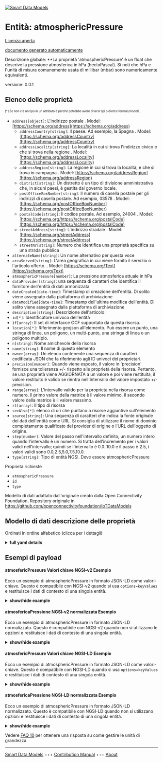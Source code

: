 <!-- 10-Header -->  
[![Smart Data Models](https://smartdatamodels.org/wp-content/uploads/2022/01/SmartDataModels_logo.png "Logo")](https://smartdatamodels.org)  
Entità: atmosphericPressure  
===========================<!-- /10-Header -->  
<!-- 15-License -->  
[Licenza aperta](https://github.com/smart-data-models//dataModel.OCF/blob/master/atmosphericPressure/LICENSE.md)  
[documento generato automaticamente](https://docs.google.com/presentation/d/e/2PACX-1vTs-Ng5dIAwkg91oTTUdt8ua7woBXhPnwavZ0FxgR8BsAI_Ek3C5q97Nd94HS8KhP-r_quD4H0fgyt3/pub?start=false&loop=false&delayms=3000#slide=id.gb715ace035_0_60)  
<!-- /15-License -->  
<!-- 20-Description -->  
Descrizione globale: **La proprietà 'atmosphericPressure' è un float che descrive la pressione atmosferica in hPa (hectoPascal). Si noti che hPa e l'unità di misura comunemente usata di millibar (mbar) sono numericamente equivalenti.  
versione: 0.0.1  
<!-- /20-Description -->  
<!-- 30-PropertiesList -->  

## Elenco delle proprietà  

<sup><sub>[*] Se non c'è un tipo in un attributo è perché potrebbe avere diversi tipi o diversi formati/modelli</sub></sup>.  
- `address[object]`: L'indirizzo postale  . Model: [https://schema.org/address](https://schema.org/address)	- `addressCountry[string]`: Il paese. Ad esempio, la Spagna  . Model: [https://schema.org/addressCountry](https://schema.org/addressCountry)  
	- `addressLocality[string]`: La località in cui si trova l'indirizzo civico e che si trova nella regione  . Model: [https://schema.org/addressLocality](https://schema.org/addressLocality)  
	- `addressRegion[string]`: La regione in cui si trova la località, e che si trova in campagna  . Model: [https://schema.org/addressRegion](https://schema.org/addressRegion)  
	- `district[string]`: Un distretto è un tipo di divisione amministrativa che, in alcuni paesi, è gestita dal governo locale.    
	- `postOfficeBoxNumber[string]`: Il numero di casella postale per gli indirizzi di casella postale. Ad esempio, 03578  . Model: [https://schema.org/postOfficeBoxNumber](https://schema.org/postOfficeBoxNumber)  
	- `postalCode[string]`: Il codice postale. Ad esempio, 24004  . Model: [https://schema.org/https://schema.org/postalCode](https://schema.org/https://schema.org/postalCode)  
	- `streetAddress[string]`: L'indirizzo stradale  . Model: [https://schema.org/streetAddress](https://schema.org/streetAddress)  
	- `streetNr[string]`: Numero che identifica una proprietà specifica su una strada pubblica    
- `alternateName[string]`: Un nome alternativo per questa voce  - `areaServed[string]`: L'area geografica in cui viene fornito il servizio o l'articolo offerto.  . Model: [https://schema.org/Text](https://schema.org/Text)- `atmosphericPressure[number]`: La pressione atmosferica attuale in hPa  - `dataProvider[string]`: una sequenza di caratteri che identifica il fornitore dell'entità di dati armonizzata  - `dateCreated[date-time]`: Timestamp di creazione dell'entità. Di solito viene assegnato dalla piattaforma di archiviazione  - `dateModified[date-time]`: Timestamp dell'ultima modifica dell'entità. Di solito viene assegnato dalla piattaforma di archiviazione  - `description[string]`: Descrizione dell'articolo  - `id[*]`: Identificatore univoco dell'entità  - `if[array]`: Il set di interfacce OCF supportato da questa risorsa.  - `location[*]`: Riferimento geojson all'elemento. Può essere un punto, una stringa di linea, un poligono, un multi-punto, una stringa di linea o un poligono multiplo.  - `n[string]`: Nome amichevole della risorsa  - `name[string]`: Il nome di questo elemento  - `owner[array]`: Un elenco contenente una sequenza di caratteri codificata JSON che fa riferimento agli ID univoci dei proprietari.  - `precision[number]`: Quando viene esposto, il valore in 'precision' fornisce una tolleranza +/- rispetto alle proprietà della risorsa. Pertanto, se una proprietà viene AGGIORNATA a un valore e poi viene restituita, il valore restituito è valido se rientra nell'intervallo del valore impostato +/- precision.  - `range[array]`: L'intervallo valido per la proprietà nella risorsa come numero. Il primo valore della matrice è il valore minimo, il secondo valore della matrice è il valore massimo.  - `rt[array]`: Il tipo di risorsa  - `seeAlso[*]`: elenco di uri che puntano a risorse aggiuntive sull'elemento  - `source[string]`: Una sequenza di caratteri che indica la fonte originale dei dati dell'entità come URL. Si consiglia di utilizzare il nome di dominio completamente qualificato del provider di origine o l'URL dell'oggetto di origine.  - `step[number]`: Valore del passo nell'intervallo definito, un numero intero quando l'intervallo è un numero.  Si tratta dell'incremento per i valori validi nell'intervallo; quindi se l'intervallo è 0.0..10.0 e il passo è 2.5, i valori validi sono 0.0,2.5,5.0,7.5,10.0.  - `type[string]`: Tipo di entità NGSI. Deve essere atmosphericPressure  <!-- /30-PropertiesList -->  
<!-- 35-RequiredProperties -->  
Proprietà richieste  
- `atmosphericPressure`  - `id`  - `type`  <!-- /35-RequiredProperties -->  
<!-- 40-RequiredProperties -->  
Modello di dati adattato dall'originale creato dalla Open Connectivity Foundation. Repository originale in https://github.com/openconnectivityfoundation/IoTDataModels  
<!-- /40-RequiredProperties -->  
<!-- 50-DataModelHeader -->  
## Modello di dati descrizione delle proprietà  
Ordinati in ordine alfabetico (clicca per i dettagli)  
<!-- /50-DataModelHeader -->  
<!-- 60-ModelYaml -->  
<details><summary><strong>full yaml details</strong></summary>    
```yaml  
atmosphericPressure:    
  description: This Resource provides a measurement of Mean Sea Level Pressure experienced at the measuring point expressed in millibars.The Property 'atmosphericPressure' is a float which describes the atmospheric pressure in hPa (hectoPascals).Note that hPa and the also commonly used unit of millibars (mbar) are numerically equivalent.    
  properties:    
    address:    
      description: The mailing address    
      properties:    
        addressCountry:    
          description: 'The country. For example, Spain'    
          type: string    
          x-ngsi:    
            model: https://schema.org/addressCountry    
            type: Property    
        addressLocality:    
          description: 'The locality in which the street address is, and which is in the region'    
          type: string    
          x-ngsi:    
            model: https://schema.org/addressLocality    
            type: Property    
        addressRegion:    
          description: 'The region in which the locality is, and which is in the country'    
          type: string    
          x-ngsi:    
            model: https://schema.org/addressRegion    
            type: Property    
        district:    
          description: 'A district is a type of administrative division that, in some countries, is managed by the local government'    
          type: string    
          x-ngsi:    
            type: Property    
        postOfficeBoxNumber:    
          description: 'The post office box number for PO box addresses. For example, 03578'    
          type: string    
          x-ngsi:    
            model: https://schema.org/postOfficeBoxNumber    
            type: Property    
        postalCode:    
          description: 'The postal code. For example, 24004'    
          type: string    
          x-ngsi:    
            model: https://schema.org/https://schema.org/postalCode    
            type: Property    
        streetAddress:    
          description: The street address    
          type: string    
          x-ngsi:    
            model: https://schema.org/streetAddress    
            type: Property    
        streetNr:    
          description: Number identifying a specific property on a public street    
          type: string    
          x-ngsi:    
            type: Property    
      type: object    
      x-ngsi:    
        model: https://schema.org/address    
        type: Property    
    alternateName:    
      description: An alternative name for this item    
      type: string    
      x-ngsi:    
        type: Property    
    areaServed:    
      description: The geographic area where a service or offered item is provided    
      type: string    
      x-ngsi:    
        model: https://schema.org/Text    
        type: Property    
    atmosphericPressure:    
      description: The current atmospheric pressure in hPa    
      readOnly: true    
      type: number    
      x-ngsi:    
        type: Property    
    dataProvider:    
      description: A sequence of characters identifying the provider of the harmonised data entity    
      type: string    
      x-ngsi:    
        type: Property    
    dateCreated:    
      description: Entity creation timestamp. This will usually be allocated by the storage platform    
      format: date-time    
      type: string    
      x-ngsi:    
        type: Property    
    dateModified:    
      description: Timestamp of the last modification of the entity. This will usually be allocated by the storage platform    
      format: date-time    
      type: string    
      x-ngsi:    
        type: Property    
    description:    
      description: A description of this item    
      type: string    
      x-ngsi:    
        type: Property    
    id:    
      anyOf:    
        - description: Identifier format of any NGSI entity    
          maxLength: 256    
          minLength: 1    
          pattern: ^[\w\-\.\{\}\$\+\*\[\]`|~^@!,:\\]+$    
          type: string    
          x-ngsi:    
            type: Property    
        - description: Identifier format of any NGSI entity    
          format: uri    
          type: string    
          x-ngsi:    
            type: Property    
      description: Unique identifier of the entity    
      x-ngsi:    
        type: Property    
    if:    
      description: The OCF Interface set supported by this Resource    
      items:    
        enum:    
          - oic.if.s    
          - oic.if.baseline    
        type: string    
      minItems: 2    
      readOnly: true    
      type: array    
      uniqueItems: true    
      x-ngsi:    
        type: Property    
    location:    
      description: 'Geojson reference to the item. It can be Point, LineString, Polygon, MultiPoint, MultiLineString or MultiPolygon'    
      oneOf:    
        - description: Geojson reference to the item. Point    
          properties:    
            bbox:    
              items:    
                type: number    
              minItems: 4    
              type: array    
            coordinates:    
              items:    
                type: number    
              minItems: 2    
              type: array    
            type:    
              enum:    
                - Point    
              type: string    
          required:    
            - type    
            - coordinates    
          title: GeoJSON Point    
          type: object    
          x-ngsi:    
            type: GeoProperty    
        - description: Geojson reference to the item. LineString    
          properties:    
            bbox:    
              items:    
                type: number    
              minItems: 4    
              type: array    
            coordinates:    
              items:    
                items:    
                  type: number    
                minItems: 2    
                type: array    
              minItems: 2    
              type: array    
            type:    
              enum:    
                - LineString    
              type: string    
          required:    
            - type    
            - coordinates    
          title: GeoJSON LineString    
          type: object    
          x-ngsi:    
            type: GeoProperty    
        - description: Geojson reference to the item. Polygon    
          properties:    
            bbox:    
              items:    
                type: number    
              minItems: 4    
              type: array    
            coordinates:    
              items:    
                items:    
                  items:    
                    type: number    
                  minItems: 2    
                  type: array    
                minItems: 4    
                type: array    
              type: array    
            type:    
              enum:    
                - Polygon    
              type: string    
          required:    
            - type    
            - coordinates    
          title: GeoJSON Polygon    
          type: object    
          x-ngsi:    
            type: GeoProperty    
        - description: Geojson reference to the item. MultiPoint    
          properties:    
            bbox:    
              items:    
                type: number    
              minItems: 4    
              type: array    
            coordinates:    
              items:    
                items:    
                  type: number    
                minItems: 2    
                type: array    
              type: array    
            type:    
              enum:    
                - MultiPoint    
              type: string    
          required:    
            - type    
            - coordinates    
          title: GeoJSON MultiPoint    
          type: object    
          x-ngsi:    
            type: GeoProperty    
        - description: Geojson reference to the item. MultiLineString    
          properties:    
            bbox:    
              items:    
                type: number    
              minItems: 4    
              type: array    
            coordinates:    
              items:    
                items:    
                  items:    
                    type: number    
                  minItems: 2    
                  type: array    
                minItems: 2    
                type: array    
              type: array    
            type:    
              enum:    
                - MultiLineString    
              type: string    
          required:    
            - type    
            - coordinates    
          title: GeoJSON MultiLineString    
          type: object    
          x-ngsi:    
            type: GeoProperty    
        - description: Geojson reference to the item. MultiLineString    
          properties:    
            bbox:    
              items:    
                type: number    
              minItems: 4    
              type: array    
            coordinates:    
              items:    
                items:    
                  items:    
                    items:    
                      type: number    
                    minItems: 2    
                    type: array    
                  minItems: 4    
                  type: array    
                type: array    
              type: array    
            type:    
              enum:    
                - MultiPolygon    
              type: string    
          required:    
            - type    
            - coordinates    
          title: GeoJSON MultiPolygon    
          type: object    
          x-ngsi:    
            type: GeoProperty    
      x-ngsi:    
        type: GeoProperty    
    n:    
      description: Friendly name of the Resource    
      maxLength: 64    
      readOnly: true    
      type: string    
      x-ngsi:    
        type: Property    
    name:    
      description: The name of this item    
      type: string    
      x-ngsi:    
        type: Property    
    owner:    
      description: A List containing a JSON encoded sequence of characters referencing the unique Ids of the owner(s)    
      items:    
        anyOf:    
          - description: Identifier format of any NGSI entity    
            maxLength: 256    
            minLength: 1    
            pattern: ^[\w\-\.\{\}\$\+\*\[\]`|~^@!,:\\]+$    
            type: string    
            x-ngsi:    
              type: Property    
          - description: Identifier format of any NGSI entity    
            format: uri    
            type: string    
            x-ngsi:    
              type: Property    
        description: Unique identifier of the entity    
        x-ngsi:    
          type: Property    
      type: array    
      x-ngsi:    
        type: Property    
    precision:    
      description: 'When exposed the value in ''precision'' provides a +/- tolerance against the Properties in the Resource. Thus if a Property is UPDATED to a value and that Property then RETRIEVED, the RETRIEVED value is valid if in the range of the set value +/- precision'    
      readOnly: true    
      type: number    
      x-ngsi:    
        type: Property    
    range:    
      description: 'The valid range for the Property in the Resource as a number. The first value in the array is the minimum value, the second value in the array is the maximum value'    
      items:    
        type: number    
      maxItems: 2    
      minItems: 2    
      readOnly: true    
      type: array    
      x-ngsi:    
        type: Property    
    rt:    
      description: The Resource Type    
      items:    
        enum:    
          - oic.r.sensor.atmosphericpressure    
        maxLength: 64    
        type: string    
      minItems: 1    
      readOnly: true    
      type: array    
      uniqueItems: true    
      x-ngsi:    
        type: Property    
    seeAlso:    
      description: list of uri pointing to additional resources about the item    
      oneOf:    
        - items:    
            format: uri    
            type: string    
          minItems: 1    
          type: array    
        - format: uri    
          type: string    
      x-ngsi:    
        type: Property    
    source:    
      description: 'A sequence of characters giving the original source of the entity data as a URL. Recommended to be the fully qualified domain name of the source provider, or the URL to the source object'    
      type: string    
      x-ngsi:    
        type: Property    
    step:    
      description: 'Step value across the defined range an integer when the range is a number.  This is the increment for valid values across the range; so if range is 0.0..10.0 and step is 2.5 then valid values are 0.0,2.5,5.0,7.5,10.0'    
      readOnly: true    
      type: number    
      x-ngsi:    
        type: Property    
    type:    
      description: NGSI entity type. It has to be atmosphericPressure    
      enum:    
        - atmosphericPressure    
      type: string    
      x-ngsi:    
        type: Property    
  required:    
    - atmosphericPressure    
    - id    
    - type    
  type: object    
  x-derived-from: https://raw.githubusercontent.com/openconnectivityfoundation/IoTDataModels/master/AtmosphericPressureResURI.swagger.json    
  x-disclaimer: 'Redistribution and use in source and binary forms, with or without modification, are permitted  provided that the license conditions are met. Copyleft (c) 2022 Contributors to Smart Data Models Program'    
  x-license-url: https://github.com/smart-data-models/dataModel.OCF/blob/master/atmosphericPressure/LICENSE.md    
  x-model-schema: https://smart-data-models.github.io/dataModel.OCF/atmosphericPressure/schema.json    
  x-model-tags: OCF    
  x-version: 0.0.1    
```  
</details>    
<!-- /60-ModelYaml -->  
<!-- 70-MiddleNotes -->  
<!-- /70-MiddleNotes -->  
<!-- 80-Examples -->  
## Esempi di payload  
#### atmosfericPressure Valori chiave NGSI-v2 Esempio  
Ecco un esempio di atmosphericPressure in formato JSON-LD come valori-chiave. Questo è compatibile con NGSI-v2 quando si usa `options=keyValues` e restituisce i dati di contesto di una singola entità.  
<details><summary><strong>show/hide example</strong></summary>    
```json  
{  
    "id": "urn:ngsi-ld:atmosphericPressure:id:HZZV:82467762",  
    "dateCreated": "1997-08-06T08:52:44Z",  
    "dateModified": "1996-11-11T23:42:34Z",  
    "source": "Strategy some state thus most pretty. Dog crime bag wrong during. Action feeling see they mission science success position.",  
    "name": "West sell meet artist window within bring protect. Such team contain. Fill support suddenly who.",  
    "alternateName": "Artist wind realize. Matter ahead close general. Through likely some continue lead.",  
    "description": "Wall she enough step theory. Good arriv",  
    "dataProvider": "Through join discussion near admit must other. Attack yard on figure either. Of begin international some.",  
    "owner": [  
        "urn:ngsi-ld:atmosphericPressure:items:AKQX:40798143",  
        "urn:ngsi-ld:atmosphericPressure:items:IICX:50031645"  
    ],  
    "seeAlso": [  
        "urn:ngsi-ld:atmosphericPressure:items:AERV:66370194"  
    ],  
    "location": {  
        "type": "Point",  
        "coordinates": [  
            -85.9629705,  
            -58.365214  
        ]  
    },  
    "address": {  
        "streetAddress": "Along chair evidence early. Effect marriage ch",  
        "addressLocality": "Sam",  
        "addressRegion": "Thank sit agree manager PM customer. Evidence exist thus office individual one collection base.",  
        "addressCountry": "Fact mention hundred property choose involve small. Term throw then whether home compare. Store assume art long fast table. Yet help pretty campaign.",  
        "postalCode": "Agree exactly far coach. Teacher include really positive long game pla",  
        "postOfficeBoxNumber": "Former lose part model reflect apply final all. Task yes rise teach reason history hard.",  
        "streetNr": "In could mean well. Democratic media place far let ",  
        "district": "Federal name for baby senior. Perform authority black financial allow care direction "  
    },  
    "areaServed": "Throw whose will whose never stop development agreement.",  
    "rt": [  
        "oic.r.sensor.atmosphericpressure"  
    ],  
    "atmosphericPressure": 706.0,  
    "n": "Care avoid inside account protect spend couple. Read",  
    "precision": 370.9,  
    "range": [  
        767.4,  
        71.3  
    ],  
    "step": 371.2,  
    "if": [  
        "oic.if.baseline",  
        "oic.if.s"  
    ],  
    "type": "atmosphericPressure"  
}  
```  
</details>  
#### atmosfericaPressione NGSI-v2 normalizzata Esempio  
Ecco un esempio di atmosphericPressure in formato JSON-LD normalizzato. Questo è compatibile con NGSI-v2 quando non si utilizzano le opzioni e restituisce i dati di contesto di una singola entità.  
<details><summary><strong>show/hide example</strong></summary>    
```json  
{  
    "id": "urn:ngsi-ld:atmosphericPressure:id:HZZV:82467762",  
    "dateCreated": {  
        "type": "DateTime",  
        "value": "1997-08-06T08:52:44Z"  
    },  
    "dateModified": {  
        "type": "DateTime",  
        "value": "1996-11-11T23:42:34Z"  
    },  
    "source": {  
        "type": "Text",  
        "value": "Strategy some state thus most pretty. Dog crime bag wrong during. Action feeling see they mission science success position."  
    },  
    "name": {  
        "type": "Text",  
        "value": "West sell meet artist window within bring protect. Such team contain. Fill support suddenly who."  
    },  
    "alternateName": {  
        "type": "Text",  
        "value": "Artist wind realize. Matter ahead close general. Through likely some continue lead."  
    },  
    "description": {  
        "type": "Text",  
        "value": "Wall she enough step theory. Good arriv"  
    },  
    "dataProvider": {  
        "type": "Text",  
        "value": "Through join discussion near admit must other. Attack yard on figure either. Of begin international some."  
    },  
    "owner": {  
        "type": "StructuredValue",  
        "value": [  
            "urn:ngsi-ld:atmosphericPressure:items:AKQX:40798143",  
            "urn:ngsi-ld:atmosphericPressure:items:IICX:50031645"  
        ]  
    },  
    "seeAlso": {  
        "type": "StructuredValue",  
        "value": [  
            "urn:ngsi-ld:atmosphericPressure:items:AERV:66370194"  
        ]  
    },  
    "location": {  
        "type": "geo:json",  
        "value": {  
            "type": "Point",  
            "coordinates": [  
                -85.9629705,  
                -58.365214  
            ]  
        }  
    },  
    "address": {  
        "type": "StructuredValue",  
        "value": {  
            "streetAddress": "Along chair evidence early. Effect marriage ch",  
            "addressLocality": "Sam",  
            "addressRegion": "Thank sit agree manager PM customer. Evidence exist thus office individual one collection base.",  
            "addressCountry": "Fact mention hundred property choose involve small. Term throw then whether home compare. Store assume art long fast table. Yet help pretty campaign.",  
            "postalCode": "Agree exactly far coach. Teacher include really positive long game pla",  
            "postOfficeBoxNumber": "Former lose part model reflect apply final all. Task yes rise teach reason history hard.",  
            "streetNr": "In could mean well. Democratic media place far let ",  
            "district": "Federal name for baby senior. Perform authority black financial allow care direction "  
        }  
    },  
    "areaServed": {  
        "type": "Text",  
        "value": "Throw whose will whose never stop development agreement."  
    },  
    "rt": {  
        "type": "StructuredValue",  
        "value": [  
            "oic.r.sensor.atmosphericpressure"  
        ]  
    },  
    "atmosphericPressure": {  
        "type": "Number",  
        "value": 706.0  
    },  
    "n": {  
        "type": "Text",  
        "value": "Care avoid inside account protect spend couple. Read"  
    },  
    "precision": {  
        "type": "Number",  
        "value": 370.9  
    },  
    "range": {  
        "type": "StructuredValue",  
        "value": [  
            767.4,  
            71.3  
        ]  
    },  
    "step": {  
        "type": "Number",  
        "value": 371.2  
    },  
    "if": {  
        "type": "StructuredValue",  
        "value": [  
            "oic.if.baseline",  
            "oic.if.s"  
        ]  
    },  
    "type": "atmosphericPressure"  
}  
```  
</details>  
#### atmosfericPressure Valori chiave NGSI-LD Esempio  
Ecco un esempio di atmosphericPressure in formato JSON-LD come valori-chiave. Questo è compatibile con NGSI-LD quando si usa `options=keyValues` e restituisce i dati di contesto di una singola entità.  
<details><summary><strong>show/hide example</strong></summary>    
```json  
{  
    "id": "urn:ngsi-ld:atmosphericPressure:id:HZZV:82467762",  
    "dateCreated": "1997-08-06T08:52:44Z",  
    "dateModified": "1996-11-11T23:42:34Z",  
    "source": "Strategy some state thus most pretty. Dog crime bag wrong during. Action feeling see they mission science success position.",  
    "name": "West sell meet artist window within bring protect. Such team contain. Fill support suddenly who.",  
    "alternateName": "Artist wind realize. Matter ahead close general. Through likely some continue lead.",  
    "description": "Wall she enough step theory. Good arriv",  
    "dataProvider": "Through join discussion near admit must other. Attack yard on figure either. Of begin international some.",  
    "owner": [  
        "urn:ngsi-ld:atmosphericPressure:items:AKQX:40798143",  
        "urn:ngsi-ld:atmosphericPressure:items:IICX:50031645"  
    ],  
    "seeAlso": [  
        "urn:ngsi-ld:atmosphericPressure:items:AERV:66370194"  
    ],  
    "location": {  
        "type": "Point",  
        "coordinates": [  
            -85.9629705,  
            -58.365214  
        ]  
    },  
    "address": {  
        "streetAddress": "Along chair evidence early. Effect marriage ch",  
        "addressLocality": "Sam",  
        "addressRegion": "Thank sit agree manager PM customer. Evidence exist thus office individual one collection base.",  
        "addressCountry": "Fact mention hundred property choose involve small. Term throw then whether home compare. Store assume art long fast table. Yet help pretty campaign.",  
        "postalCode": "Agree exactly far coach. Teacher include really positive long game pla",  
        "postOfficeBoxNumber": "Former lose part model reflect apply final all. Task yes rise teach reason history hard.",  
        "streetNr": "In could mean well. Democratic media place far let ",  
        "district": "Federal name for baby senior. Perform authority black financial allow care direction "  
    },  
    "areaServed": "Throw whose will whose never stop development agreement.",  
    "rt": [  
        "oic.r.sensor.atmosphericpressure"  
    ],  
    "atmosphericPressure": 706.0,  
    "n": "Care avoid inside account protect spend couple. Read",  
    "precision": 370.9,  
    "range": [  
        767.4,  
        71.3  
    ],  
    "step": 371.2,  
    "if": [  
        "oic.if.baseline",  
        "oic.if.s"  
    ],  
    "type": "atmosphericPressure",  
    "@context": [  
        "https://smartdatamodels.org/context.jsonld"  
    ]  
}  
```  
</details>  
#### atmosfericaPressione NGSI-LD normalizzata Esempio  
Ecco un esempio di atmosphericPressure in formato JSON-LD normalizzato. Questo è compatibile con NGSI-LD quando non si utilizzano opzioni e restituisce i dati di contesto di una singola entità.  
<details><summary><strong>show/hide example</strong></summary>    
```json  
{  
    "id": "urn:ngsi-ld:atmosphericPressure:id:HZZV:82467762",  
    "dateCreated": {  
        "type": "Property",  
        "value": {  
            "@type": "DateTime",  
            "@value": "1997-08-06T08:52:44Z"  
        }  
    },  
    "dateModified": {  
        "type": "Property",  
        "value": {  
            "@type": "DateTime",  
            "@value": "1996-11-11T23:42:34Z"  
        }  
    },  
    "source": {  
        "type": "Property",  
        "value": "Strategy some state thus most pretty. Dog crime bag wrong during. Action feeling see they mission science success position."  
    },  
    "name": {  
        "type": "Property",  
        "value": "West sell meet artist window within bring protect. Such team contain. Fill support suddenly who."  
    },  
    "alternateName": {  
        "type": "Property",  
        "value": "Artist wind realize. Matter ahead close general. Through likely some continue lead."  
    },  
    "description": {  
        "type": "Property",  
        "value": "Wall she enough step theory. Good arriv"  
    },  
    "dataProvider": {  
        "type": "Property",  
        "value": "Through join discussion near admit must other. Attack yard on figure either. Of begin international some."  
    },  
    "owner": {  
        "type": "Property",  
        "value": [  
            "urn:ngsi-ld:atmosphericPressure:items:AKQX:40798143",  
            "urn:ngsi-ld:atmosphericPressure:items:IICX:50031645"  
        ]  
    },  
    "seeAlso": {  
        "type": "Property",  
        "value": [  
            "urn:ngsi-ld:atmosphericPressure:items:AERV:66370194"  
        ]  
    },  
    "location": {  
        "type": "GeoProperty",  
        "value": {  
            "type": "Point",  
            "coordinates": [  
                -85.9629705,  
                -58.365214  
            ]  
        }  
    },  
    "address": {  
        "type": "Property",  
        "value": {  
            "streetAddress": "Along chair evidence early. Effect marriage ch",  
            "addressLocality": "Sam",  
            "addressRegion": "Thank sit agree manager PM customer. Evidence exist thus office individual one collection base.",  
            "addressCountry": "Fact mention hundred property choose involve small. Term throw then whether home compare. Store assume art long fast table. Yet help pretty campaign.",  
            "postalCode": "Agree exactly far coach. Teacher include really positive long game pla",  
            "postOfficeBoxNumber": "Former lose part model reflect apply final all. Task yes rise teach reason history hard.",  
            "streetNr": "In could mean well. Democratic media place far let ",  
            "district": "Federal name for baby senior. Perform authority black financial allow care direction "  
        }  
    },  
    "areaServed": {  
        "type": "Property",  
        "value": "Throw whose will whose never stop development agreement."  
    },  
    "rt": {  
        "type": "Property",  
        "value": [  
            "oic.r.sensor.atmosphericpressure"  
        ]  
    },  
    "atmosphericPressure": {  
        "type": "Property",  
        "value": 706.0  
    },  
    "n": {  
        "type": "Property",  
        "value": "Care avoid inside account protect spend couple. Read"  
    },  
    "precision": {  
        "type": "Property",  
        "value": 370.9  
    },  
    "range": {  
        "type": "Property",  
        "value": [  
            767.4,  
            71.3  
        ]  
    },  
    "step": {  
        "type": "Property",  
        "value": 371.2  
    },  
    "if": {  
        "type": "Property",  
        "value": [  
            "oic.if.baseline",  
            "oic.if.s"  
        ]  
    },  
    "type": "atmosphericPressure",  
    "@context": [  
        "https://smartdatamodels.org/context.jsonld"  
    ]  
}  
```  
</details><!-- /80-Examples -->  
<!-- 90-FooterNotes -->  
<!-- /90-FooterNotes -->  
<!-- 95-Units -->  
Vedere [FAQ 10](https://smartdatamodels.org/index.php/faqs/) per ottenere una risposta su come gestire le unità di grandezza.  
<!-- /95-Units -->  
<!-- 97-LastFooter -->  
---  
[Smart Data Models](https://smartdatamodels.org) +++ [Contribution Manual](https://bit.ly/contribution_manual) +++ [About](https://bit.ly/Introduction_SDM)<!-- /97-LastFooter -->  

